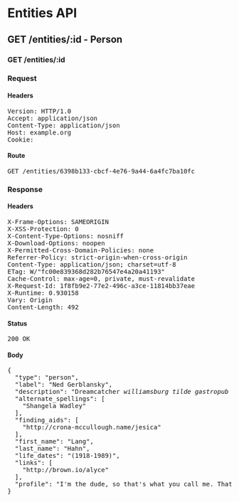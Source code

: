 # Entities API



## GET /entities/:id - Person

### GET /entities/:id
### Request

#### Headers

<pre>Version: HTTP/1.0
Accept: application/json
Content-Type: application/json
Host: example.org
Cookie: </pre>

#### Route

<pre>GET /entities/6398b133-cbcf-4e76-9a44-6a4fc7ba10fc</pre>

### Response

#### Headers

<pre>X-Frame-Options: SAMEORIGIN
X-XSS-Protection: 0
X-Content-Type-Options: nosniff
X-Download-Options: noopen
X-Permitted-Cross-Domain-Policies: none
Referrer-Policy: strict-origin-when-cross-origin
Content-Type: application/json; charset=utf-8
ETag: W/&quot;fc00e839368d282b76547e4a20a41193&quot;
Cache-Control: max-age=0, private, must-revalidate
X-Request-Id: 1f8fb9e2-77e2-496c-a3ce-11814bb37eae
X-Runtime: 0.930158
Vary: Origin
Content-Length: 492</pre>

#### Status

<pre>200 OK</pre>

#### Body

<pre>{
  "type": "person",
  "label": "Ned Gerblansky",
  "description": "Dreamcatcher <i>williamsburg tilde gastropub cleanse</i> viral.",
  "alternate_spellings": [
    "Shangela Wadley"
  ],
  "finding_aids": [
    "http://crona-mccullough.name/jesica"
  ],
  "first_name": "Lang",
  "last_name": "Hahn",
  "life_dates": "(1918-1989)",
  "links": [
    "http://brown.io/alyce"
  ],
  "profile": "I'm the dude, so that's what you call me. That or, uh His Dudeness, or uh Duder, or El Duderino, if you're not into the whole brevity thing."
}</pre>
